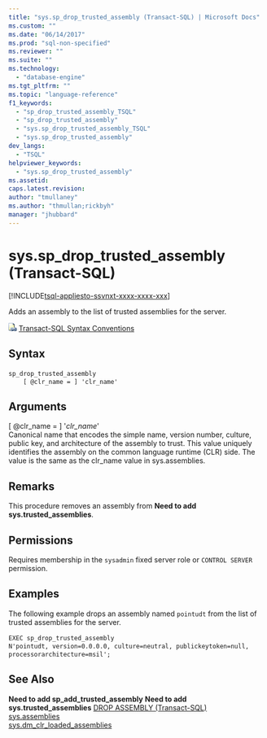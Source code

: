 ```yaml
---
title: "sys.sp_drop_trusted_assembly (Transact-SQL) | Microsoft Docs"
ms.custom: ""
ms.date: "06/14/2017"
ms.prod: "sql-non-specified"
ms.reviewer: ""
ms.suite: ""
ms.technology: 
  - "database-engine"
ms.tgt_pltfrm: ""
ms.topic: "language-reference"
f1_keywords: 
  - "sp_drop_trusted_assembly_TSQL"
  - "sp_drop_trusted_assembly"
  - "sys.sp_drop_trusted_assembly_TSQL"
  - "sys.sp_drop_trusted_assembly"
dev_langs: 
  - "TSQL"
helpviewer_keywords: 
  - "sys.sp_drop_trusted_assembly"
ms.assetid: 
caps.latest.revision: 
author: "tmullaney"
ms.author: "thmullan;rickbyh"
manager: "jhubbard"
---
```

# sys.sp_drop_trusted_assembly (Transact-SQL)  
[!INCLUDE[tsql-appliesto-ssvnxt-xxxx-xxxx-xxx](../../includes/tsql-appliesto-ssvnxt-xxxx-xxxx-xxx.md)]

Adds an assembly to the list of trusted assemblies for the server.

 ![Topic link icon](../../database-engine/configure-windows/media/topic-link.gif "Topic link icon") [Transact-SQL Syntax Conventions](../../t-sql/language-elements/transact-sql-syntax-conventions-transact-sql.md)  


## Syntax
```  
sp_drop_trusted_assembly 
    [ @clr_name = ] 'clr_name'
```  

## Arguments

[ @clr_name = ] '*clr_name*'  
Canonical name that encodes the simple name, version number, culture, public key, and architecture of the assembly to trust. This value uniquely identifies the assembly on the common language runtime (CLR) side. The value is the same as the clr_name value in sys.assemblies.

## Remarks  

This procedure removes an assembly from **Need to add sys.trusted_assemblies**.

## Permissions

Requires membership in the `sysadmin` fixed server role or `CONTROL SERVER` permission.

## Examples  

The following example drops an assembly named `pointudt` from the list of trusted assemblies for the server.  

```  
EXEC sp_drop_trusted_assembly 
N'pointudt, version=0.0.0.0, culture=neutral, publickeytoken=null, processorarchitecture=msil'; 
```  

## See Also  
  **Need to add sp_add_trusted_assembly**
  **Need to add sys.trusted_assemblies**
  [DROP ASSEMBLY &#40;Transact-SQL&#41;](../../t-sql/statements/drop-assembly-transact-sql.md)  
  [sys.assemblies](../../relational-databases/system-catalog-views/sys-assemblies-transact-sql.md)  
  [sys.dm_clr_loaded_assemblies](../../relational-databases/system-dynamic-management-views/sys-dm-clr-loaded-assemblies-transact-sql.md)  


